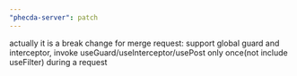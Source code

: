 ```yaml
---
"phecda-server": patch
---
```


actually it is a break change for merge request: support global guard and interceptor, invoke useGuard/useInterceptor/usePost only once(not include useFilter) during a request
